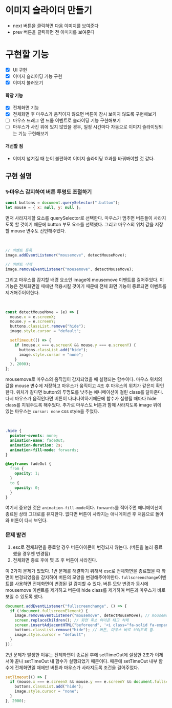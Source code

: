 # 이미지 슬라이더 만들기

- next 버튼을 클릭하면 다음 이미지를 보여준다
- prev 버튼을 클릭하면 전 이미지를 보여준다

# 구현할 기능

- [x] UI 구현
- [x] 이미지 슬리이딩 기능 구현
- [x] 이미지 불러오기

#### 확장 기능

- [x] 전체화면 기능
- [x] 전체화면 후 마우스가 움직이지 않으면 버튼이 잠시 보이지 않도록 구현해보기
- [ ] 마우스 드래그 앤 드롭 이벤트로 슬라이딩 기능 구현해보기
- [ ] 마우스가 사진 위에 있지 않았을 경우, 일정 시간마다 자동으로 이미지 슬라이딩되는 기능 구현해보기

#### 개선할 점

- 이미지 넘겨질 때 눈이 불편하여 이미지 슬라이딩 효과를 바꿔봐야할 것 같다.

## 구현 설명

### ✨마우스 감지하여 버튼 투명도 조절하기

```jsx
const buttons = document.querySelector(".button");
let mouse = { x: null, y: null };
```

먼저 사라지게할 요소를 querySelector로 선택한다. 마우스가 멈추면 버튼들이 사라지도록 할 것이기 때문에 button 부모 요소를 선택했다.
그리고 마우스의 위치 값을 저장할 mouse 변수도 선언해주었다.

<br>

```jsx
// 이벤트 등록
image.addEventListener("mousemove", detectMouseMove);

// 이벤트 삭제
image.removeEventListener("mousemove", detectMouseMove);
```

그리고 마우스를 감지할 배경 요소인 image에 mousemove 이벤트를 걸어주었다.
이 기능은 전체화면일 때에만 적용시킬 것이기 때문에 전체 화면 기능이 종료되면 이벤트를 제거해주어야한다.

<br>

```jsx
const detectMouseMove = (e) => {
  mouse.x = e.screenX;
  mouse.y = e.screenY;
  buttons.classList.remove("hide");
  image.style.cursor = "default";

  setTimeout(() => {
    if (mouse.x === e.screenX && mouse.y === e.screenY) {
      buttons.classList.add("hide");
      image.style.cursor = "none";
    }
  }, 2000);
};
```

mousemove로 마우스의 움직임이 감지되었을 때 실행되는 함수이다.
마우스 위치의 값을 mouse 변수에 저장하고 마우스가 움직이고 4초 후 마우스의 위치가 같은지 확인한다.
위치가 같다면 button의 투명도를 낮추는 애니메이션이 걸린 class를 달아준다.
다시 마우스가 움직인다면 버튼이 나타나야하기때문에 함수가 실행될 때마다 hide class를 지워주도록 해주었다.
추가로 마우스도 버튼과 함께 사라지도록 image 위에 있는 마우스는 `cursor: none` css style을 주었다.

<br>

```css
.hide {
  pointer-events: none;
  animation-name: fadeOut;
  animation-duration: 2s;
  animation-fill-mode: forwards;
}

@keyframes fadeOut {
  from {
    opacity: 1;
  }
  to {
    opacity: 0;
  }
}
```

여기서 중요한 것은 `animation-fill-mode`이다. `forwards`를 적어주면 애니메이션이 종료된 상태 그대로를 유지한다.
없다면 버튼이 사라지는 애니메이션 후 처음으로 돌아와 버튼이 다시 보인다.

### 문제 발견

1. esc로 전체화면을 종료할 경우 버튼아이콘이 변경되지 않는다. (버튼을 눌러 종료했을 경우엔 변경됨)
2. 전체화면 종료 후에 몇 초 후 버튼이 사라진다.

이 2가지 문제가 있었다.
1번 문제를 해결하기 위해서 esc로 전체화면을 종료했을 때 화면이 변경되었음을 감지하여 버튼의 모양을 변경해주어야한다.
`fullscreenchange`이벤트를 사용하면 전체화면이 변경된 걸 감지할 수 있다.
버튼 모양 변경과 동시에 mousemove 이벤트를 제거하고 버튼에 hide class를 제거하여 버튼과 마우스가 바로 보일 수 있도록 했다.

```jsx
document.addEventListener("fullscreenchange", () => {
  if (!document.fullscreenElement) {
    image.removeEventListener("mousemove", detectMouseMove); // mousemove 이벤트 제거
    screen.replaceChildren(); // 화면 축소 아이콘 태그 삭제
    screen.insertAdjacentHTML("beforeend", '<i class="fa-solid fa-expand">'); // 확대 아이콘 태그로 변경
    buttons.classList.remove("hide"); // 버튼, 마우스 바로 보이도록 함.
    image.style.cursor = "default";
  }
});
```

2번 문제가 발생한 이유는 전체화면이 종료된 후에 setTimeOut에 설정한 2초가 이제서야 끝나 setTimeOut 내 함수가 실행되었기 때문이다. 때문에 setTimeOut 내부 함수에 전체화면일 때에만 버튼과 마우스가 사라지도록 조건을 걸어주었다.

```jsx
setTimeout(() => {
  if (mouse.x === e.screenX && mouse.y === e.screenY && document.fullscreenElement) {
    buttons.classList.add("hide");
    image.style.cursor = "none";
  }
}, 2000);
```
